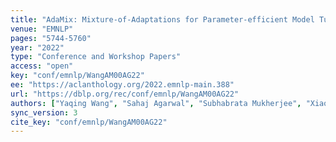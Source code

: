 ```yaml
---
title: "AdaMix: Mixture-of-Adaptations for Parameter-efficient Model Tuning."
venue: "EMNLP"
pages: "5744-5760"
year: "2022"
type: "Conference and Workshop Papers"
access: "open"
key: "conf/emnlp/WangAM00AG22"
ee: "https://aclanthology.org/2022.emnlp-main.388"
url: "https://dblp.org/rec/conf/emnlp/WangAM00AG22"
authors: ["Yaqing Wang", "Sahaj Agarwal", "Subhabrata Mukherjee", "Xiaodong Liu", "Jing Gao", "Ahmed Hassan Awadallah", "Jianfeng Gao"]
sync_version: 3
cite_key: "conf/emnlp/WangAM00AG22"
---
```

